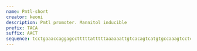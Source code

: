 ```yaml
---
name: Pmtl-short
creator: keoni
description: Pmtl promoter. Mannitol inducible
prefix: TACA
suffix: AACT
sequence: tcctgaaaccaggagcctttttatttttaaaaaattgtcacagtcatgtgccaaagtcctctttactttcaattgtatagggactgtaagcgttttaacatagagtcaaagggaagcatcattctctgaacatattt
---
```

